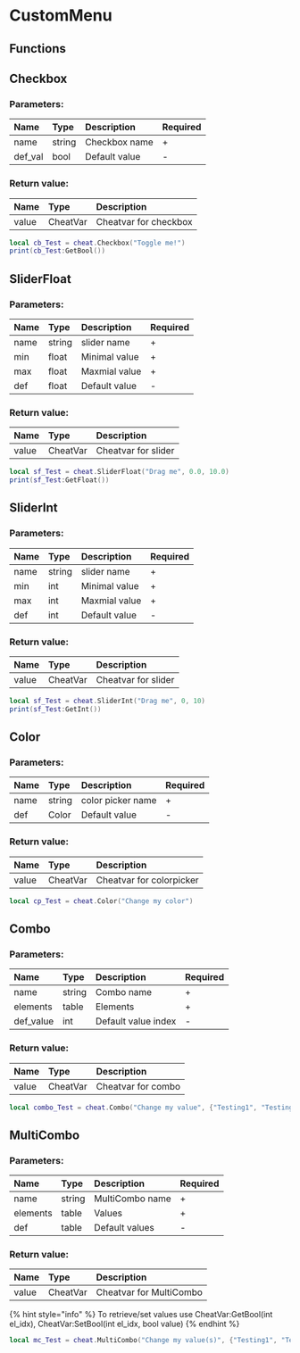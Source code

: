 # CustomMenu

## Functions

## Checkbox

### Parameters:

| Name | Type | Description | Required |
| :--- | :--- | :--- | :--- |
| name | string | Checkbox name | + |
| def\_val | bool | Default value | - |

### Return value:

| Name | Type | Description |
| :--- | :--- | :--- |
| value | CheatVar | Cheatvar for checkbox |

```lua
local cb_Test = cheat.Checkbox("Toggle me!")
print(cb_Test:GetBool())
```

## SliderFloat

### Parameters:

| Name | Type | Description | Required |
| :--- | :--- | :--- | :--- |
| name | string | slider name | + |
| min | float | Minimal value | + |
| max | float | Maxmial value | + |
| def | float | Default value | - |

### Return value:

| Name | Type | Description |
| :--- | :--- | :--- |
| value | CheatVar | Cheatvar for slider |

```lua
local sf_Test = cheat.SliderFloat("Drag me", 0.0, 10.0)
print(sf_Test:GetFloat())
```

## SliderInt

### Parameters:

| Name | Type | Description | Required |
| :--- | :--- | :--- | :--- |
| name | string | slider name | + |
| min | int | Minimal value | + |
| max | int | Maxmial value | + |
| def | int | Default value | - |

### Return value:

| Name | Type | Description |
| :--- | :--- | :--- |
| value | CheatVar | Cheatvar for slider |

```lua
local sf_Test = cheat.SliderInt("Drag me", 0, 10)
print(sf_Test:GetInt())
```

## Color

### Parameters:

| Name | Type | Description | Required |
| :--- | :--- | :--- | :--- |
| name | string | color picker name | + |
| def | Color | Default value | - |

### Return value:

| Name | Type | Description |
| :--- | :--- | :--- |
| value | CheatVar | Cheatvar for colorpicker |

```lua
local cp_Test = cheat.Color("Change my color")
```

## Combo

### Parameters:

| Name | Type | Description | Required |
| :--- | :--- | :--- | :--- |
| name | string | Combo name | + |
| elements | table | Elements | + |
| def\_value | int | Default value index | - |

### Return value:

| Name | Type | Description |
| :--- | :--- | :--- |
| value | CheatVar | Cheatvar for combo |

```lua
local combo_Test = cheat.Combo("Change my value", {"Testing1", "Testing2"}, 1)
```

## MultiCombo

### Parameters:

| Name | Type | Description | Required |
| :--- | :--- | :--- | :--- |
| name | string | MultiCombo name | + |
| elements | table | Values | + |
| def | table | Default values | - |

### Return value:

| Name | Type | Description |
| :--- | :--- | :--- |
| value | CheatVar | Cheatvar for MultiCombo |

{% hint style="info" %}
To retrieve/set values use CheatVar:GetBool\(int el\_idx\), CheatVar:SetBool\(int el\_idx, bool value\)
{% endhint %}

```lua
local mc_Test = cheat.MultiCombo("Change my value(s)", {"Testing1", "Testing2"}, {1})
```

